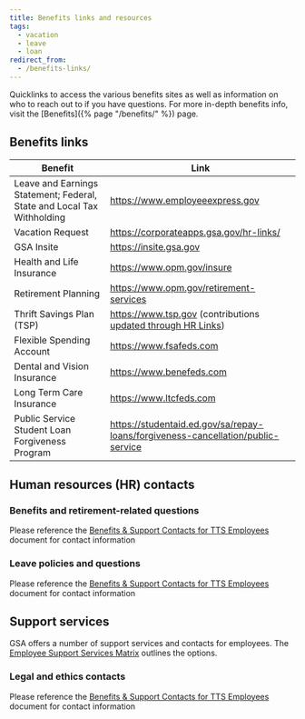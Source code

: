 ```yaml
---
title: Benefits links and resources
tags:
  - vacation
  - leave
  - loan
redirect_from:
  - /benefits-links/
---
```


Quicklinks to access the various benefits sites as well as information on who to
reach out to if you have questions. For more in-depth benefits info, visit the
[Benefits]({% page "/benefits/" %}) page.

## Benefits links

| Benefit                                                                | Link                                                                                                                                                     |
| ---------------------------------------------------------------------- | -------------------------------------------------------------------------------------------------------------------------------------------------------- |
| Leave and Earnings Statement; Federal, State and Local Tax Withholding | <https://www.employeeexpress.gov>                                                                                                                        |
| Vacation Request                                                       | <https://corporateapps.gsa.gov/hr-links/>                                                                                                                |
| GSA Insite                                                             | <https://insite.gsa.gov>                                                                                                                                 |
| Health and Life Insurance                                              | <https://www.opm.gov/insure>                                                                                                                             |
| Retirement Planning                                                    | <https://www.opm.gov/retirement-services>                                                                                                                |
| Thrift Savings Plan (TSP)                                              | <https://www.tsp.gov> (contributions [updated through HR Links](https://corporateapps.gsa.gov/corporateapps/files/Updating-TSP-Traditional-or-Roth.pdf)) |
| Flexible Spending Account                                              | <https://www.fsafeds.com>                                                                                                                                |
| Dental and Vision Insurance                                            | <https://www.benefeds.com>                                                                                                                               |
| Long Term Care Insurance                                               | <https://www.ltcfeds.com>                                                                                                                                |
| Public Service Student Loan Forgiveness Program                        | <https://studentaid.ed.gov/sa/repay-loans/forgiveness-cancellation/public-service>                                                                       |

## Human resources (HR) contacts

### Benefits and retirement-related questions

Please reference the
[Benefits & Support Contacts for TTS Employees](https://docs.google.com/document/d/15glvq9UakKUN8XTRTa6gRkhBHm2whhQyAGmf8ibTtBs/edit)
document for contact information

### Leave policies and questions

Please reference the
[Benefits & Support Contacts for TTS Employees](https://docs.google.com/document/d/15glvq9UakKUN8XTRTa6gRkhBHm2whhQyAGmf8ibTtBs/edit)
document for contact information

## Support services

GSA offers a number of support services and contacts for employees. The
[Employee Support Services Matrix](https://docs.google.com/document/d/1WUCgB5Ukez-BFEHlsWZ5bTMrqySIvOAxIRGitarQZ10/edit)
outlines the options.

### Legal and ethics contacts

Please reference the
[Benefits & Support Contacts for TTS Employees](https://docs.google.com/document/d/15glvq9UakKUN8XTRTa6gRkhBHm2whhQyAGmf8ibTtBs/edit)
document for contact information
